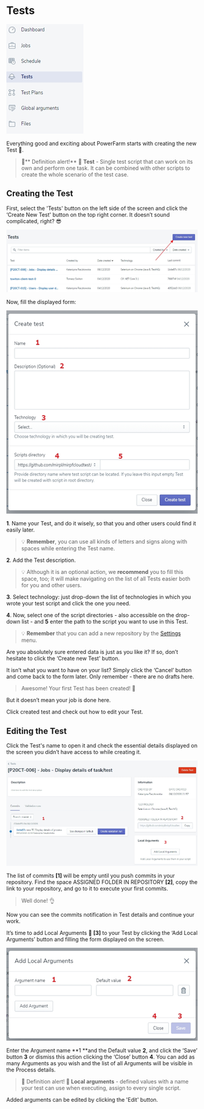 # Tests

![test](../../../assets/images1/test1.jpg)

Everything good and exciting about PowerFarm starts with creating the new Test  💬. 

<!-- theme: info -->
>💬** Definition alert!** 🔔
>**Test** - Single test script that can work on its own and perform one task. It can be combined with other scripts to create the whole scenario of the test case.


## Creating the Test

First, select the 'Tests' button on the left side of the screen and click the ‘Create New Test' button on the top right corner. 
It doesn’t sound complicated, right? 😎

![test](../../../assets/images1/test2.jpg)

Now, fill the displayed form:

![test1](../../../assets/images1/test3.jpg)


**1**. Name your Test, and do it wisely, so that you and other users could find it easily later. 

<!-- theme: warning -->
>💡 **Remember**, you can use all kinds of letters and signs along with spaces while entering the Test name.

**2**. Add the Test description. 

<!-- theme: warning -->
>💡 Although it is an optional action, we **recommend** you to fill this space, too; it will make navigating on the list of all Tests easier both for you and other users. 

**3**. Select technology: just drop-down the list of technologies in which you wrote your test script and click the one you need. 

**4**. Now, select one of the script directories - also accessible on the drop-down list - and **5** enter the path to the script you want to use in this Test.

<!-- theme: warning -->
>💡 **Remember** that you can add a new repository by the [Settings](../Settings/Repositories.md) menu. 

Are you absolutely sure entered data is just as you like it? If so, don’t hesitate to click the ‘Create new Test' button. 

It isn’t what you want to have on your list? Simply click the ‘Cancel’ button and come back to the form later. Only remember - there are no drafts here. 

<!-- theme: success -->
>Awesome! Your first Test has been created! 🙌

But it doesn’t mean your job is done here. 

Click created test and check out how to edit your Test.

## Editing the Test

Click the Test's name to open it and check the essential details displayed on the screen you didn’t have access to while creating it. 

![test](../../../assets/images1/test4.jpg)

The list of commits **[1]** will be empty until you push commits in your repository.
Find the space ASSIGNED FOLDER IN REPOSITORY **[2]**, copy the link to your repository, and go to it to execute your first commits. 

<!-- theme: success -->
>Well done! 👌

Now you can see the commits notification in Test details and continue your work.


It’s time to add Local Arguments 💬 **[3]** to your Test by clicking the ‘Add Local Arguments’ button and filling the form displayed on the screen. 

![test5](../../../assets/images1/test5.jpg)

Enter the Argument name **1 **and the Default value **2**, and click the ‘Save’ button **3** or dismiss this action clicking the ‘Close’ button **4**. You can add as many Arguments as you wish and the list of all Arguments will be visible in the Process details. 

>💬 Definition alert! 🔔
>**Local arguments** - defined values with a name your test can use when executing, assign to every single script.

Added arguments can be edited by clicking the 'Edit' button.